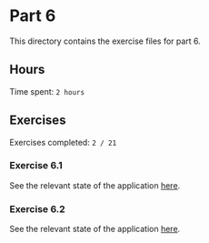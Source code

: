 # Part 6

This directory contains the exercise files for part 6.

## Hours

Time spent: `2 hours`

## Exercises

Exercises completed: `2 / 21`

### Exercise 6.1

See the relevant state of the application [here](https://github.com/rikurauhala/fullstack/tree/54326f56ef89e983dd46bfc7e245562ca39ed743/exercises/part06/unicafe-redux).

### Exercise 6.2

See the relevant state of the application [here](https://github.com/rikurauhala/fullstack/tree/06b479ba6244a1f85d18c27867d961163f64016f/exercises/part06/unicafe-redux).
